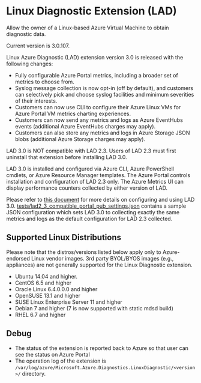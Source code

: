 # Linux Diagnostic Extension (LAD)

Allow the owner of a Linux-based Azure Virtual Machine to obtain diagnostic data.

Current version is 3.0.107.

Linux Azure Diagnostic (LAD) extension version 3.0 is released with the following changes:

- Fully configurable Azure Portal metrics, including a broader set of metrics to choose from.
- Syslog message collection is now opt-in (off by default), and customers can selectively pick and choose syslog facilities and minimum severities of their interests.
- Customers can now use CLI to configure their Azure Linux VMs for Azure Portal VM metrics charting experiences.
- Customers can now send any metrics and logs as Azure EventHubs events (additional Azure EventHubs charges may apply).
- Customers can also store any metrics and logs in Azure Storage JSON blobs (additional Azure Storage charges may apply).

LAD 3.0 is NOT compatible with LAD 2.3. Users of LAD 2.3 must first uninstall that extension before installing LAD 3.0.

LAD 3.0 is installed and configured via Azure CLI, Azure PowerShell cmdlets, or Azure Resource Manager templates. The Azure Portal controls installation and configuration of LAD 2.3 only. The Azure Metrics UI can display performance counters collected by either version of LAD.

Please refer to [this document](https://docs.microsoft.com/azure/virtual-machines/linux/diagnostic-extension) for more details on configuring and using LAD 3.0. [tests/lad2_3_compatible_portal_pub_settings.json](tests/lad2_3_compatible_portal_pub_settings.json) contains a sample JSON configuration which sets LAD 3.0 to collecting exactly the same metrics and logs as the default configuration for LAD 2.3 collected. 

## Supported Linux Distributions

Please note that the distros/versions listed below apply only to Azure-endorsed Linux vendor
images. 3rd party BYOL/BYOS images (e.g., appliances) are not generally supported for the
Linux Diagnostic extension.

- Ubuntu 14.04 and higher.
- CentOS 6.5 and higher
- Oracle Linux 6.4.0.0.0 and higher
- OpenSUSE 13.1 and higher
- SUSE Linux Enterprise Server 11 and higher
- Debian 7 and higher (7 is now supported with static mdsd build)
- RHEL 6.7 and higher

## Debug

- The status of the extension is reported back to Azure so that user can see the status on Azure Portal
- The operation log of the extension is `/var/log/azure/Microsoft.Azure.Diagnostics.LinuxDiagnostic/<version>/` directory.

[azure-powershell]: https://azure.microsoft.com/en-us/documentation/articles/powershell-install-configure/
[azure-cli]: https://azure.microsoft.com/en-us/documentation/articles/xplat-cli/
[arm-template]: http://azure.microsoft.com/en-us/documentation/templates/ 
[arm-overview]: https://azure.microsoft.com/en-us/documentation/articles/resource-group-overview/
